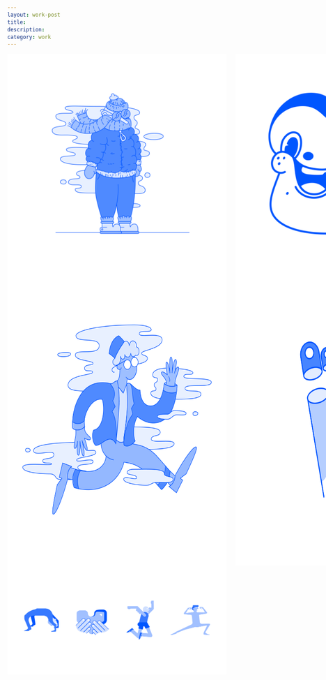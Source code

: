 ```yaml
---
layout: work-post
title: 
description:
category: work
---
```


<div class="row">
  <div class="six columns">
    <img src="/assets/illos/01.png" alt="blackout vr">
    <img src="/assets/illos/03.png" alt="polosko">
    <img src="/assets/illos/05.png" alt="rwd">
    <img src="/assets/illos/07.png" alt="vsba">
    <img src="/assets/illos/09.png" alt="carytown-cupcakes">
    <img src="/assets/illos/11.png" alt="carytown-cupcakes">
    <img src="/assets/illos/13.png" alt="carytown-cupcakes">

  </div>
  <div class="six columns">
    <img src="/assets/illos/02.png" alt="sight unseen">
    <img src="/assets/illos/04.png" alt="hagmaier">
    <img src="/assets/illos/06.png" alt="jasper">
    <img src="/assets/illos/08.png" alt="frostbite 15k">
    <img src="/assets/illos/10.png" alt="moto declassified">
    <img src="/assets/illos/14.png" alt="carytown-cupcakes">
  </div>
  <img src="/assets/illos/12.png" alt="carytown-cupcakes">
</div>
